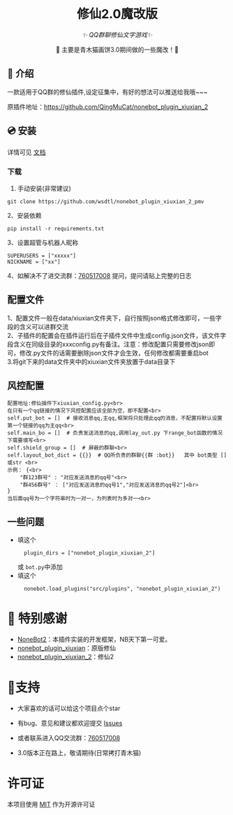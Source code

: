 <div align="center">
  <br>
</div>

<div align="center">

# 修仙2.0魔改版

_✨ QQ群聊修仙文字游戏✨_

🧬 主要是青木猫画饼3.0期间做的一些魔改！🎉 

<p align="center">
</p>
</div>

## 📖 介绍

一款适用于QQ群的修仙插件,设定征集中，有好的想法可以推送给我哦~~~

原插件地址：https://github.com/QingMuCat/nonebot_plugin_xiuxian_2


## 💿 安装

详情可见 [文档](https://xiuxian.netlify.app/)

### 下载


1. 手动安装(非常建议)

```
git clone https://github.com/wsdtl/nonebot_plugin_xiuxian_2_pmv
```

2、安装依赖
```
pip install -r requirements.txt
```
3、设置超管与机器人昵称
```
SUPERUSERS = ["xxxxx"]
NICKNAME = ["xx"]
```

4、如解决不了进交流群：[760517008](http://qm.qq.com/cgi-bin/qm/qr?_wv=1027&k=zIKrPPqNStgZnRtuLhiOv9woBQSMQurq&authKey=Nrqm0zDxYKP2Fon2MskbNRmZ588Rqm79lJvQyVYWtkh9vDFK1RGBK0UhqzehVyDw&noverify=0&group_code=760517008) 提问，提问请贴上完整的日志


## 配置文件
1、配置文件一般在data/xiuxian文件夹下，自行按照json格式修改即可，一些字段的含义可以进群交流<br>
2、子插件的配置会在插件运行后在子插件文件中生成config.json文件，该文件字段含义在同级目录的xxxconfig.py有备注。注意：修改配置只需要修改json即可，修改.py文件的话需要删除json文件才会生效，任何修改都需要重启bot<br>
3.将git下来的data文件夹中的xiuxian文件夹放置于data目录下<br>

## 风控配置
```
配置地址:修仙插件下xiuxian_config.py<br>
在只有一个qq链接的情况下风控配置应该全部为空，即不配置<br>
self.put_bot = []  # 接收消息qq,主qq,框架将只处理此qq的消息，不配置将默认设置第一个链接的qq为主qq<br>
self.main_bo = []  # 负责发送消息的qq,调用lay_out.py 下range_bot函数的情况下需要填写<br>
self.shield_group = []  # 屏蔽的群聊<br>
self.layout_bot_dict = {{}}  # QQ所负责的群聊{{群 :bot}}   其中 bot类型 []或str <br>
示例： {<br>
    "群123群号" : "对应发送消息的qq号"<br>
    "群456群号" ： ["对应发送消息的qq号1","对应发送消息的qq号2"]<br>
}
当后面qq号为一个字符串时为一对一，为列表时为多对一<br>
```
## 一些问题

- 填这个
  ```
    plugin_dirs = ["nonebot_plugin_xiuxian_2"]
  ```
  或
    `bot.py`中添加
- 填这个
  ```
    nonebot.load_plugins("src/plugins", "nonebot_plugin_xiuxian_2")
  ```


# 🎉 特别感谢

- [NoneBot2](https://github.com/nonebot/nonebot2)：本插件实装的开发框架，NB天下第一可爱。
- [nonebot_plugin_xiuxian](https://github.com/s52047qwas/nonebot_plugin_xiuxian)：原版修仙
- [nonebot_plugin_xiuxian_2](https://github.com/QingMuCat/nonebot_plugin_xiuxian_2)：修仙2


# 🎉支持

- 大家喜欢的话可以给这个项目点个star

- 有bug、意见和建议都欢迎提交 [Issues](https://github.com/wsdtl/nonebot_plugin_xiuxian_2_pmv/issues) 
- 或者联系进入QQ交流群：[760517008](http://qm.qq.com/cgi-bin/qm/qr?_wv=1027&k=zIKrPPqNStgZnRtuLhiOv9woBQSMQurq&authKey=Nrqm0zDxYKP2Fon2MskbNRmZ588Rqm79lJvQyVYWtkh9vDFK1RGBK0UhqzehVyDw&noverify=0&group_code=760517008)
- 3.0版本正在路上，敬请期待(日常拷打青木猫)

# 许可证
本项目使用 [MIT](https://choosealicense.com/licenses/mit/) 作为开源许可证
